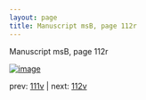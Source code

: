 ```yaml
---
layout: page
title: Manuscript msB, page 112r
---
```


Manuscript msB, page 112r

[![image](http://www.homermultitext.org/iipsrv?OBJ=IIP,1.0&FIF=/project/homer/pyramidal/deepzoom/hmt/vbbifolio/v1/vb_111v_112r.tif&WID=100&CVT=JPEG)](http://www.homermultitext.org/ict2/?urn=urn:cite2:hmt:vbbifolio.v1:vb_111v_112r)

prev:  [111v](../111v) | next:  [112v](../112v)

